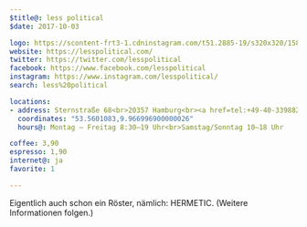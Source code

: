 ```yaml
---
$title@: less political
$date: 2017-10-03

logo: https://scontent-frt3-1.cdninstagram.com/t51.2885-19/s320x320/15875712_462956800759085_2422560222951243776_a.jpg
website: https://lesspolitical.com/
twitter: https://twitter.com/lesspolitical
facebook: https://www.facebook.com/lesspolitical
instagram: https://www.instagram.com/lesspolitical/
search: less%20political

locations:
- address: Sternstraße 68<br>20357 Hamburg<br><a href=tel:+49-40-33988298>040-33988298</a>
  coordinates: "53.5601083,9.966996900000026"
  hours@: Montag – Freitag 8:30–19 Uhr<br>Samstag/Sonntag 10–18 Uhr

coffee: 3,90
espresso: 1,90
internet@: ja
favorite: 1

---
```

Eigentlich auch schon ein Röster, nämlich: HERMETIC. (Weitere Informationen folgen.)